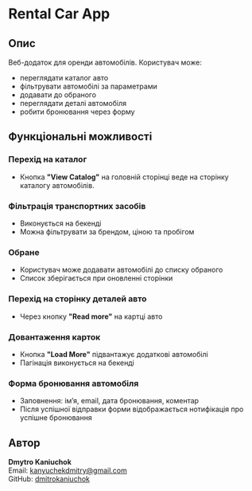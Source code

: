 # Rental Car App

## Опис

Веб-додаток для оренди автомобілів. Користувач може:

- переглядати каталог авто
- фільтрувати автомобілі за параметрами
- додавати до обраного
- переглядати деталі автомобіля
- робити бронювання через форму

## Функціональні можливості

### Перехід на каталог

- Кнопка **"View Catalog"** на головній сторінці веде на сторінку каталогу автомобілів.

### Фільтрація транспортних засобів

- Виконується на бекенді
- Можна фільтрувати за брендом, ціною та пробігом

### Обране

- Користувач може додавати автомобілі до списку обраного
- Список зберігається при оновленні сторінки

### Перехід на сторінку деталей авто

- Через кнопку **"Read more"** на картці авто

### Довантаження карток

- Кнопка **"Load More"** підвантажує додаткові автомобілі
- Пагінація виконується на бекенді

### Форма бронювання автомобіля

- Заповнення: ім’я, email, дата бронювання, коментар
- Після успішної відправки форми відображається нотифікація про успішне бронювання

## Автор

**Dmytro Kaniuchok**  
Email: kanyuchekdmitry@gmail.com  
GitHub: [dmitrokaniuchok](https://github.com/dmitrokaniuchok)
